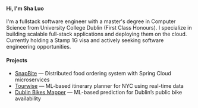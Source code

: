 #### Hi, I'm Sha Luo

I'm a fullstack software engineer with a master's degree in Computer Science from University College Dublin (First Class Honours).
I specialize in building scalable full-stack applications and deploying them on the cloud.  
Currently holding a Stamp 1G visa and actively seeking software engineering opportunities.

#### Projects

- [SnapBite](https://github.com/lasa1015/snapbite-microservices-platform) — Distributed food ordering system with Spring Cloud microservices  
- [Tourwise](https://github.com/lasa1015/tourwise-springboot-react) — ML-based itinerary planner for NYC using real-time data  
- [Dublin Bikes Mapper](https://github.com/lasa1015/dbbikes-platform) — ML-based prediction for Dublin’s public bike availability

